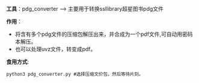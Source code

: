 **工具**：pdg_converter --> 主要用于转换ssllibrary超星图书pdg文件

**作用**：
- 将含有多个pdg文件的压缩包解压出来，并合成为一个pdf文件,可自动用密码本解压。
- 也可以处理uvz文件，转变成pdf。

**食用方式**:

```shell
python3 pdg_converter.py #选择压缩文价包，然后等待片刻。
```
